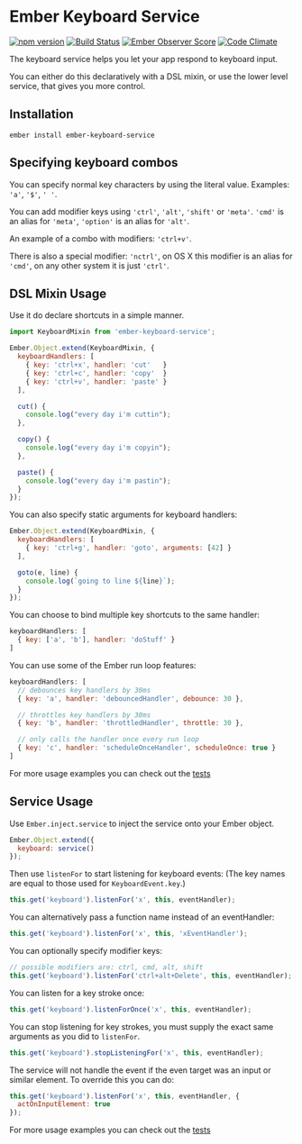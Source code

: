 # Ember Keyboard Service
[![npm version](https://badge.fury.io/js/ember-keyboard-service.svg)](http://badge.fury.io/js/ember-keyboard-service) [![Build Status](https://travis-ci.org/Fabriquartz/ember-keyboard-service.svg?branch=master)](https://travis-ci.org/Fabriquartz/ember-keyboard-service) [![Ember Observer Score](http://emberobserver.com/badges/ember-keyboard-service.svg)](http://emberobserver.com/addons/ember-keyboard-service) [![Code Climate](https://codeclimate.com/github/Fabriquartz/ember-keyboard-service/badges/gpa.svg)](https://codeclimate.com/github/Fabriquartz/ember-keyboard-service)

The keyboard service helps you let your app respond to keyboard input.

You can either do this declaratively with a DSL mixin, or use the lower level
service, that gives you more control.

## Installation

```shell
ember install ember-keyboard-service
```

## Specifying keyboard combos

You can specify normal key characters by using the literal value. Examples:
`'a'`, `'$'`, `' '`.

You can add modifier keys using `'ctrl'`, `'alt'`, `'shift'` or `'meta'`.
`'cmd'` is an alias for `'meta'`, `'option'` is an alias for `'alt'`.

An example of a combo with modifiers: `'ctrl+v'`.

There is also a special modifier: `'nctrl'`, on OS X this modifier is an alias
for `'cmd'`, on any other system it is just `'ctrl'`.

## DSL Mixin Usage

Use it do declare shortcuts in a simple manner.

```js
import KeyboardMixin from 'ember-keyboard-service';

Ember.Object.extend(KeyboardMixin, {
  keyboardHandlers: [
    { key: 'ctrl+x', handler: 'cut'   }
    { key: 'ctrl+c', handler: 'copy'  }
    { key: 'ctrl+v', handler: 'paste' }
  ],

  cut() {
    console.log("every day i'm cuttin");
  },

  copy() {
    console.log("every day i'm copyin");
  },

  paste() {
    console.log("every day i'm pastin");
  }
});
```

You can also specify static arguments for keyboard handlers:

```js
Ember.Object.extend(KeyboardMixin, {
  keyboardHandlers: [
    { key: 'ctrl+g', handler: 'goto', arguments: [42] }
  ],

  goto(e, line) {
    console.log(`going to line ${line}`);
  }
});
```

You can choose to bind multiple key shortcuts to the same handler:

```js
keyboardHandlers: [
  { key: ['a', 'b'], handler: 'doStuff' }
]
```

You can use some of the Ember run loop features:

```js
keyboardHandlers: [
  // debounces key handlers by 30ms
  { key: 'a', handler: 'debouncedHandler', debounce: 30 },

  // throttles key handlers by 30ms
  { key: 'b', handler: 'throttledHandler', throttle: 30 },

  // only calls the handler once every run loop
  { key: 'c', handler: 'scheduleOnceHandler', scheduleOnce: true }
]
```

For more usage examples you can check out the [tests](https://github.com/Fabriquartz/ember-keyboard-service/blob/master/tests/unit/mixins/keyboard-test.js)

## Service Usage

Use `Ember.inject.service` to inject the service onto your Ember object.

```js
Ember.Object.extend({
  keyboard: service()
});
```

Then use `listenFor` to start listening for keyboard events:
(The key names are equal to those used for `KeyboardEvent.key`.)

```js
this.get('keyboard').listenFor('x', this, eventHandler);
```

You can alternatively pass a function name instead of an eventHandler:

```js
this.get('keyboard').listenFor('x', this, 'xEventHandler');
```

You can optionally specify modifier keys:

```js
// possible modifiers are: ctrl, cmd, alt, shift
this.get('keyboard').listenFor('ctrl+alt+Delete', this, eventHandler);
```

You can listen for a key stroke once:

```js
this.get('keyboard').listenForOnce('x', this, eventHandler);
```

You can stop listening for key strokes, you must supply the exact same
arguments as you did to `listenFor`.

```js
this.get('keyboard').stopListeningFor('x', this, eventHandler);
```

The service will not handle the event if the even target was an input or similar element.
To override this you can do:

```js
this.get('keyboard').listenFor('x', this, eventHandler, {
  actOnInputElement: true
});
```

For more usage examples you can check out the [tests](https://github.com/Fabriquartz/ember-keyboard-service/blob/master/tests/unit/services/keyboard-test.js)
